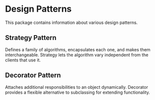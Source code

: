 # Design Patterns

This package contains information about various design patterns.

## Strategy Pattern

Defines a family of algorithms, encapsulates each one, 
and makes them interchangeable. Strategy lets the algorithm 
vary independent from the clients that use it.

## Decorator Pattern

Attaches additional responsibilities to an object dynamically.
Decorator provides a flexible alternative to subclassing
for extending functionality.
